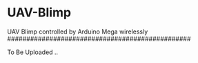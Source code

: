 UAV-Blimp
=========

UAV Blimp controlled by Arduino Mega wirelessly
################################################

To Be Uploaded ..
